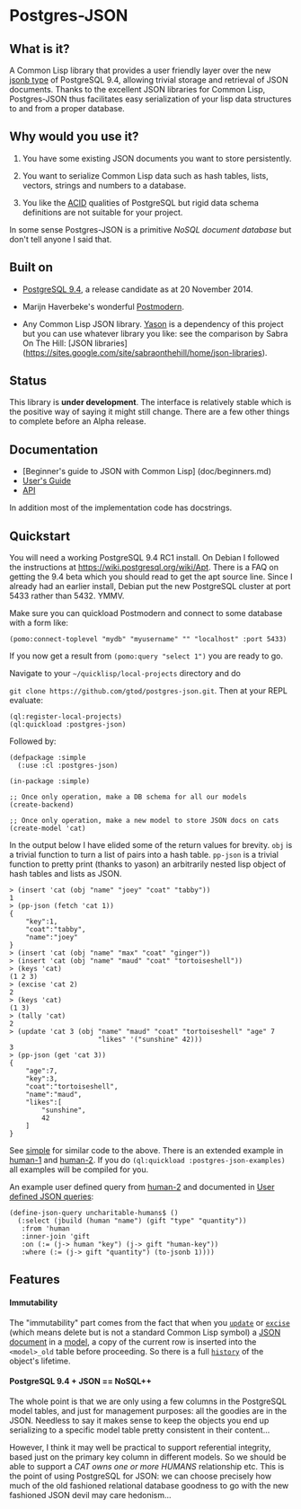 Postgres-JSON
===============

## What is it?

A Common Lisp library that provides a user friendly layer over the new
[jsonb type](http://www.postgresql.org/docs/9.4/static/datatype-json.html)
of PostgreSQL 9.4, allowing trivial storage and retrieval of
JSON documents.  Thanks to the excellent JSON libraries for Common
Lisp, Postgres-JSON thus facilitates easy serialization of your lisp data
structures to and from a proper database.

## Why would you use it?

1. You have some existing JSON documents you want to store persistently.

2. You want to serialize Common Lisp data such as hash tables, lists,
vectors, strings and numbers to a database.

3. You like the [ACID](http://en.wikipedia.org/wiki/ACID) qualities of
PostgreSQL but rigid data schema definitions are not suitable for your
project.

In some sense Postgres-JSON is a primitive *NoSQL document database*
but don't tell anyone I said that.

## Built on

* [PostgreSQL 9.4](http://www.postgresql.org/docs/9.4/static/), a
release candidate as at 20 November 2014.

* Marijn Haverbeke's wonderful [Postmodern](http://marijnhaverbeke.nl/postmodern/).

* Any Common Lisp JSON library.
[Yason](http://common-lisp.net/project/yason/) is a dependency of this
project but you can use whatever library you like:
see the comparison by Sabra On The Hill: [JSON libraries]
(https://sites.google.com/site/sabraonthehill/home/json-libraries).

## Status

This library is **under development**. The interface is relatively
stable which is the positive way of saying it might still change.
There are a few other things to complete before an Alpha release.

## Documentation

* [Beginner's guide to JSON with Common Lisp]
(doc/beginners.md)
* [User's Guide](doc/user-guide.md)
* [API](doc/api.md)

In addition most of the implementation code has docstrings.

## Quickstart

You will need a working PostgreSQL 9.4 RC1 install.  On Debian I
followed the instructions at
https://wiki.postgresql.org/wiki/Apt.  There is a FAQ on
getting the 9.4 beta which you should read to get the apt source line.
Since I already had an earlier install, Debian put the new PostgreSQL
cluster at port 5433 rather than 5432.  YMMV.

Make sure you can quickload Postmodern and connect to some database
with a form like:

`(pomo:connect-toplevel "mydb" "myusername" "" "localhost" :port 5433)`

If you now get a result from `(pomo:query "select 1")` you are ready
to go.

Navigate to your `~/quicklisp/local-projects` directory and do

`git clone https://github.com/gtod/postgres-json.git`.  Then at your
REPL evaluate:

```common-lisp
(ql:register-local-projects)
(ql:quickload :postgres-json)
```

Followed by:

```common-lisp
(defpackage :simple
  (:use :cl :postgres-json)

(in-package :simple)

;; Once only operation, make a DB schema for all our models
(create-backend)

;; Once only operation, make a new model to store JSON docs on cats
(create-model 'cat)
```

In the output below I have elided some of the return values for brevity.
`obj` is a trivial function to turn a list of pairs into a hash table.
`pp-json` is a trivial function to pretty print (thanks to yason) an
arbitrarily nested lisp object of hash tables and lists as JSON.

```common-lisp
> (insert 'cat (obj "name" "joey" "coat" "tabby"))
1
> (pp-json (fetch 'cat 1))
{
    "key":1,
    "coat":"tabby",
    "name":"joey"
}
> (insert 'cat (obj "name" "max" "coat" "ginger"))
> (insert 'cat (obj "name" "maud" "coat" "tortoiseshell"))
> (keys 'cat)
(1 2 3)
> (excise 'cat 2)
2
> (keys 'cat)
(1 3)
> (tally 'cat)
2
> (update 'cat 3 (obj "name" "maud" "coat" "tortoiseshell" "age" 7
                      "likes" '("sunshine" 42)))
3
> (pp-json (get 'cat 3))
{
    "age":7,
    "key":3,
    "coat":"tortoiseshell",
    "name":"maud",
    "likes":[
        "sunshine",
        42
    ]
}
```

See [simple](examples/simple.lisp) for similar code to the above.
There is an extended example in [human-1](examples/human-1.lisp) and
[human-2](examples/human-2.lisp).  If you do `(ql:quickload
:postgres-json-examples)` all examples will be compiled for you.

An example user defined query from [human-2](examples/human-2.lisp)
and documented in [User defined JSON
queries](doc/user-guide.md#user-defined-json-queries):

```common-lisp
(define-json-query uncharitable-humans$ ()
  (:select (jbuild (human "name") (gift "type" "quantity"))
   :from 'human
   :inner-join 'gift
   :on (:= (j-> human "key") (j-> gift "human-key"))
   :where (:= (j-> gift "quantity") (to-jsonb 1))))
```

## Features

#### Immutability

The "immutability" part comes from the fact that when you
[`update`](doc/api.md#update) or [`excise`](doc/api.md/#excise) (which
means delete but is not a standard Common Lisp symbol) a [JSON
document](doc/user-guide.md#json-document) in a
[model](doc/user-guide.md#model), a copy of the current row is
inserted into the `<model>_old` table before proceeding.  So there is
a full [`history`](doc/api.md#history) of the object's lifetime.

#### PostgreSQL 9.4 + JSON == NoSQL++

The whole point is that we are only using a few columns in the
PostgreSQL model tables, and just for management purposes: all the
goodies are in the JSON.  Needless to say it makes sense to keep the
objects you end up serializing to a specific model table pretty
consistent in their content...

However, I think it may well be practical to support referential
integrity, based just on the primary key column in different models.
So we should be able to support a *CAT owns one or more HUMANS*
relationship etc.  This is the point of using PostgreSQL for JSON: we
can choose precisely how much of the old fashioned relational database
goodness to go with the new fashioned JSON devil may care hedonism...
